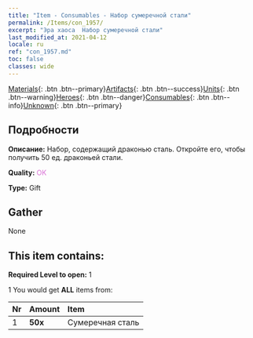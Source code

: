 ```yaml
---
title: "Item - Consumables - Набор сумеречной стали"
permalink: /Items/con_1957/
excerpt: "Эра хаоса  Набор сумеречной стали"
last_modified_at: 2021-04-12
locale: ru
ref: "con_1957.md"
toc: false
classes: wide
---
```

 [Materials](/ru/Items/){: .btn .btn--primary}[Artifacts](/ru/Items/Artifacts/){: .btn .btn--success}[Units](/ru/Items/Units/){: .btn .btn--warning}[Heroes](/ru/Items/Heroes/){: .btn .btn--danger}[Consumables](/ru/Items/Consumables/){: .btn .btn--info}[Unknown](/ru/Items/Unknown/){: .btn .btn--primary}

## Подробности
 **Описание:** Набор, содержащий драконью сталь. Откройте его, чтобы получить 50 ед. драконьей стали.

 **Quality:** <span style="color: #DA70D6">OK</span>

 **Type:** Gift

## Gather

  None

## This item contains:

 **Required Level to open:** 1

 1 You would get **ALL** items  from:

  | Nr | Amount |     Item    |
  |:---|:-------|:------------|
  | 1 |  **50x** | Сумеречная сталь |  | 
